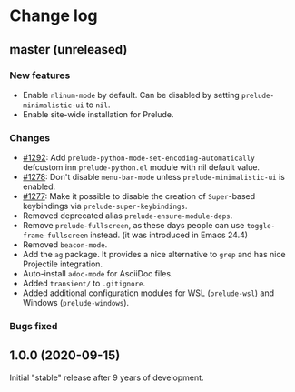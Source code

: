 # Change log

## master (unreleased)

### New features

* Enable `nlinum-mode` by default. Can be disabled by setting `prelude-minimalistic-ui` to `nil`.
* Enable site-wide installation for Prelude.

### Changes

* [#1292](https://github.com/bbatsov/prelude/issues/1292): Add `prelude-python-mode-set-encoding-automatically` defcustom inn `prelude-python.el` module with nil default value.
* [#1278](https://github.com/bbatsov/prelude/issues/1278): Don't disable `menu-bar-mode` unless `prelude-minimalistic-ui` is enabled.
* [#1277](https://github.com/bbatsov/prelude/issues/1277): Make it possible to disable the creation of `Super`-based keybindings via `prelude-super-keybindings`.
* Removed deprecated alias `prelude-ensure-module-deps`.
* Remove `prelude-fullscreen`, as these days people can use `toggle-frame-fullscreen` instead. (it was introduced in Emacs 24.4)
* Removed `beacon-mode`.
* Add the `ag` package. It provides a nice alternative to `grep` and has nice Projectile integration.
* Auto-install `adoc-mode` for AsciiDoc files.
* Added `transient/` to `.gitignore`.
* Added additional configuration modules for WSL (`prelude-wsl`) and Windows (`prelude-windows`).

### Bugs fixed

## 1.0.0 (2020-09-15)

Initial "stable" release after 9 years of development.
